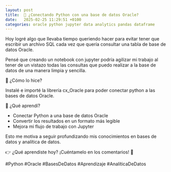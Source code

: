 ```yaml
---
layout: post
title:  🚀 ¿Conectando Python con una base de datos Oracle?
date:   2025-02-25 11:29:51 +0100
categories: oracle python jupyter data analytics pandas dataframe
---
```

Hoy logré algo que llevaba tiempo queriendo hacer para evitar tener que escribir 
un archivo SQL cada vez que quería consultar una tabla de base de datos Oracle.

Pensé que creando un notebook con jupyter podría agilizar mi trabajo al tener de un vistazo todas las consultas que puedo realizar a la base de datos de una manera limpia y sencilla.

🔗 ¿Cómo lo hice?

Instalé e importé la librería cx_Oracle para poder conectar python a las bases de datos Oracle.

📌 ¿Qué aprendí?

- Conectar Python a una base de datos Oracle
- Convertir los resultados en un formato más legible
- Mejora mi flujo de trabajo con Jupyter

Esto me motiva a seguir profundizando mis conocimientos en bases de datos y analítica de datos.

👉 ¿Qué aprendiste hoy? ¡Cuéntamelo en los comentarios! 💬

#Python #Oracle #BasesDeDatos #Aprendizaje #AnalíticaDeDatos